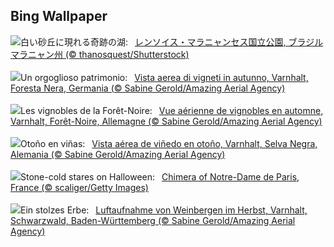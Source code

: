## Bing Wallpaper
![](https://www.bing.com/th?id=OHR.LencoisMaranhao_JA-JP9337793324_UHD.jpg&w=1000)白い砂丘に現れる奇跡の湖:&nbsp;&ensp;[レンソイス・マラニャンセス国立公園, ブラジル マラニャン州 (© thanosquest/Shutterstock)](https://www.bing.com/th?id=OHR.LencoisMaranhao_JA-JP9337793324_UHD.jpg)
<br><br/>
![](https://www.bing.com/th?id=OHR.VineyardsBlackForestFall_IT-IT5335405353_UHD.jpg&w=1000)Un orgoglioso patrimonio:&nbsp;&ensp;[Vista aerea di vigneti in autunno, Varnhalt, Foresta Nera, Germania (© Sabine Gerold/Amazing Aerial Agency)](https://www.bing.com/th?id=OHR.VineyardsBlackForestFall_IT-IT5335405353_UHD.jpg)
<br><br/>
![](https://www.bing.com/th?id=OHR.VineyardsBlackForestFall_FR-FR4606412994_UHD.jpg&w=1000)Les vignobles de la Forêt-Noire:&nbsp;&ensp;[Vue aérienne de vignobles en automne, Varnhalt, Forêt-Noire, Allemagne (© Sabine Gerold/Amazing Aerial Agency)](https://www.bing.com/th?id=OHR.VineyardsBlackForestFall_FR-FR4606412994_UHD.jpg)
<br><br/>
![](https://www.bing.com/th?id=OHR.VineyardsBlackForestFall_ES-ES8727705316_UHD.jpg&w=1000)Otoño en viñas:&nbsp;&ensp;[Vista aérea de viñedo en otoño, Varnhalt, Selva Negra, Alemania (© Sabine Gerold/Amazing Aerial Agency)](https://www.bing.com/th?id=OHR.VineyardsBlackForestFall_ES-ES8727705316_UHD.jpg)
<br><br/>
![](https://www.bing.com/th?id=OHR.GargoyleParis_EN-GB4271245524_UHD.jpg&w=1000)Stone-cold stares on Halloween:&nbsp;&ensp;[Chimera of Notre-Dame de Paris, France (© scaliger/Getty Images)](https://www.bing.com/th?id=OHR.GargoyleParis_EN-GB4271245524_UHD.jpg)
<br><br/>
![](https://www.bing.com/th?id=OHR.VineyardsBlackForestFall_DE-DE2832375252_UHD.jpg&w=1000)Ein stolzes Erbe:&nbsp;&ensp;[Luftaufnahme von Weinbergen im Herbst, Varnhalt, Schwarzwald, Baden-Württemberg (© Sabine Gerold/Amazing Aerial Agency)](https://www.bing.com/th?id=OHR.VineyardsBlackForestFall_DE-DE2832375252_UHD.jpg)
<br><br/>
